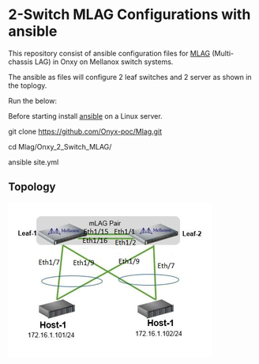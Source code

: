 # 2-Switch MLAG Configurations with ansible

This repository consist of ansible configuration files for [MLAG](https://community.mellanox.com/s/article/how-to-configure-mlag-on-mellanox-switches) (Multi-chassis LAG) in Onxy on Mellanox switch systems.

The ansible  as files will configure 2 leaf switches and 2 server as shown in the toplogy.

Run the below:

Before starting install [ansible](https://docs.ansible.com/ansible/latest/installation_guide/intro_installation.html) on a Linux server.

git clone https://github.com/Onyx-poc/Mlag.git

cd Mlag/Onxy_2_Switch_MLAG/

ansible site.yml 

Topology
--------
![](Onxy_2_Switch_MLAG/topology.jpg)
